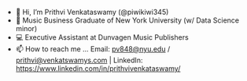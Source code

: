 * 👋 Hi, I’m Prithvi Venkataswamy (@piwikiwi345)
* 🌱 Music Business Graduate of New York University (w/ Data Science minor)
* 💻 Executive Assistant at Dunvagen Music Publishers
* 📫 How to reach me ... Email: pv848@nyu.edu / prithvi@venkatswamys.com | LinkedIn: https://www.linkedin.com/in/prithvivenkataswamy/
